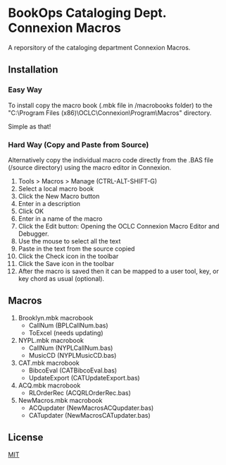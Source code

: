 # BookOps Cataloging Dept. Connexion Macros
A reporsitory of the cataloging department Connexion Macros.

## Installation
### Easy Way
To install copy the macro book (.mbk file in /macrobooks folder) to the "C:\Program Files (x86)\OCLC\Connexion\Program\Macros" directory.

Simple as that!
### Hard Way (Copy and Paste from Source)
Alternatively copy the individual macro code directly from the .BAS file (/source directory) using the macro editor in Connexion.

1. Tools > Macros > Manage (CTRL-ALT-SHIFT-G)
2. Select a local macro book
3. Click the New Macro button
4. Enter in a description
5. Click OK
6. Enter in a name of the macro
7. Click the Edit button: Opening the OCLC Connexion Macro Editor and Debugger.
8. Use the mouse to select all the text
9. Paste in the text from the source copied
10. Click the Check icon in the toolbar
11. Click the Save icon in the toolbar
12. After the macro is saved then it can be mapped to a user tool, key, or key chord as usual (optional).

## Macros
1. Brooklyn.mbk macrobook
	* CallNum (BPLCallNum.bas)
	* ToExcel (needs updating)
2. NYPL.mbk macrobook
	* CallNum (NYPLCallNum.bas)
	* MusicCD (NYPLMusicCD.bas)
3. CAT.mbk macrobook
	* BibcoEval (CATBibcoEval.bas)
	* UpdateExport (CATUpdateExport.bas)
4. ACQ.mbk macrobook
	* RLOrderRec (ACQRLOrderRec.bas)
5. NewMacros.mbk macrobook
	* ACQupdater (NewMacrosACQupdater.bas)
	* CATupdater (NewMacrosCATupdater.bas)
## License
[MIT](https://opensource.org/licenses/MIT)
